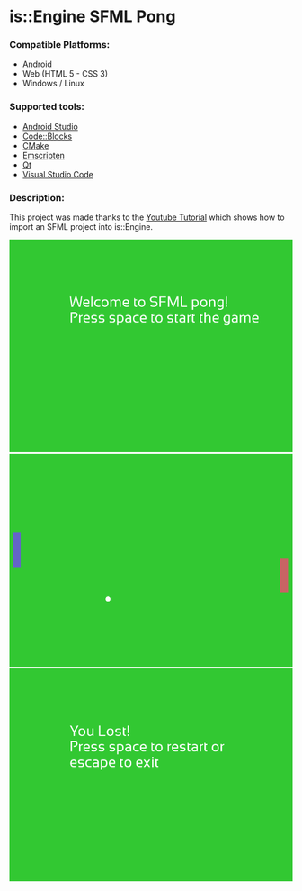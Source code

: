 # is::Engine SFML Pong
### Compatible Platforms:
- Android
- Web (HTML 5 - CSS 3)
- Windows / Linux

### Supported tools:
- [Android Studio](https://github.com/Is-Daouda/is-Engine#-android-studio)
- [Code::Blocks](https://github.com/Is-Daouda/is-Engine#-codeblocks)
- [CMake](https://github.com/Is-Daouda/is-Engine#-cmake)
- [Emscripten](https://github.com/Is-Daouda/is-Engine#-web-html-5---css-3)
- [Qt](https://github.com/Is-Daouda/is-Engine#-qt-creator)
- [Visual Studio Code](https://github.com/Is-Daouda/is-Engine#-visual-studio-code)

### Description:
This project was made thanks to the [Youtube Tutorial](https://youtu.be/x_YQLHoPMbc) which shows how to import an SFML project into is::Engine.

![image 1](./images/image_1.png)
![image 2](./images/image_2.png)
![image 3](./images/image_3.png)